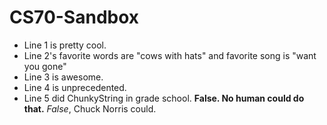 # CS70-Sandbox
* Line 1 is pretty cool.
* Line 2's favorite words are "cows with hats" and favorite song is "want you gone"
* Line 3 is awesome.
* Line 4 is unprecedented.
* Line 5 did ChunkyString in grade school. **False. No human could do that.** _False_, Chuck Norris could.
